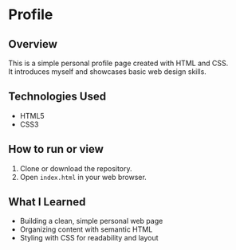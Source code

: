 # Profile

## Overview
This is a simple personal profile page created with HTML and CSS.  
It introduces myself and showcases basic web design skills.

## Technologies Used
- HTML5  
- CSS3

## How to run or view
1. Clone or download the repository.  
2. Open `index.html` in your web browser.

## What I Learned
- Building a clean, simple personal web page  
- Organizing content with semantic HTML  
- Styling with CSS for readability and layout
